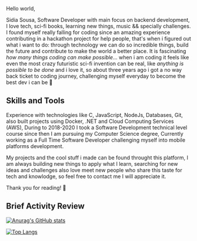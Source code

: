 
Hello world,

Sidia Sousa, Software Developer with main focus on backend development, I love tech, sci-fi books, learning new things, music && specially challenges. 
I found myself really falling for coding since an amazing experience contributing in a hackathon project for help people, that's when i figured out what i want to do: through technology we can do so incredible things, build the future and contribute to make the world a better place.
It is fascinating _how many things coding can make possible_... when i am coding it feels like even the most crazy futuristic sci-fi invention can be real, like _anything is possible to be done_  and i love it, so about three years ago i got a no way back ticket to coding journey, challenging myself everyday to become the best dev i can be 🚀

## Skills and Tools
Experience with technologies like C, JavaScript, NodeJs, Databases, Git, also built projects using Docker, .NET and Cloud Computing Services (AWS), During to 2018-2020 I took a Software Development technical level course since then I am pursuing my Computer Science degree, Currently working as a Full Time Software Developer challenging myself into mobile platforms development. 

My projects and the cool stuff i made can be found throught this platform, I am always building new things to apply what I learn, searching for new ideas and challenges also love meet new people who share this taste for tech and knowlodge, so feel free to contact me I will appreciate it.

Thank you for reading! 💙

## Brief Activity Review

[![Anurag's GitHub stats](https://github-readme-stats.vercel.app/api?username=sisouza&count_private=true&show_icons=true&theme=tokyonight)](https://github.com/sisouza/github-readme-stats)

[![Top Langs](https://github-readme-stats.vercel.app/api/top-langs/?username=sisouza&count_private=true&show_icons=true&theme=tokyonight&layout=compact&hide=css)](https://github.com/sisouza/github-readme-stats)




